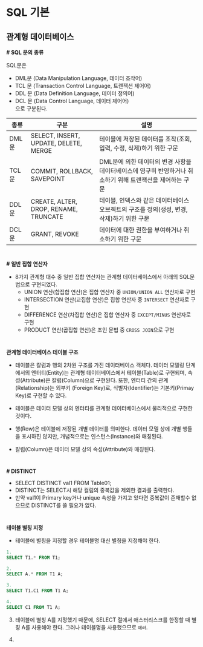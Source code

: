 # SQL 기본

## **관계형 데이터베이스**

**# SQL 문의 종류**

SQL문은 
- DML문 (Data Manipulation Language, 데이터 조작어)
- TCL 문 (Transaction Control Language, 트랜젝션 제어어)
- DDL 문 (Data Definition Language, 데이터 정의어)
- DCL 문 (Data Control Language, 데이터 제어어)  
으로 구분된다.

|종류|구분|설명|
|--|--|--|
|DML 문|SELECT, INSERT, UPDATE, DELETE, MERGE| 테이블에 저장된 데이터를 조작(조회, 입력, 수정, 삭제)하기 위한 구문|
|TCL 문|COMMIT, ROLLBACK, SAVEPOINT|DML문에 의한 데이터의 변경 사항을 데이터베이스에 영구히 반영하거나 취소하기 위해 트랜잭션을 제어하는 구문|
|DDL 문|CREATE, ALTER, DROP, RENAME, TRUNCATE|테이블, 인덱스와 같은 데이터베이스 오브젝트의 구조를 정의(생성, 변경, 삭제)하기 위한 구문|
|DCL 문|GRANT, REVOKE|데이터에 대한 권한을 부여하거나 취소하기 위한 구문|

#

**# 일반 집합 연산자**
- 8가지 관계형 대수 중 일반 집합 연산자는 관계형 데이터베이스에서 아래의 SQL문법으로 구현되었다.
    - UNION 연산(합집합 연산)은 집합 연산자 중 `UNION/UNION ALL` 연산자로 구현
    - INTERSECTION 연산(교집합 연산)은 집합 연산자 중 `INTERSECT` 연산자로 구현
    - DIFFERENCE 연산(차집합 연산)은 집합 연산자 중 `EXCEPT/MINUS` 연산자로 구현
    - PRODUCT 연산(곱집합 연산)은 조인 문법 중 `CROSS JOIN`으로 구현

#

**관계형 데이터베이스 테이블 구조**
- 테이블은 칼럼과 행의 2차원 구조를 가진 데이터베이스 객체다. 데이터 모델링 단계에서의 엔터티(Entity)는 관계형 데이터베이스에서 테이블(Table)로 구현되며, 속성(Attribute)은 칼럼(Column)으로 구현된다. 또한, 엔터티 간의 관계(Relationship)는 외부키 (Foreign Key)로, 식별자(Identifier)는 기본키(Primay Key)로 구현할 수 있다.

- 테이블은 데이터 모델 상의 엔터티를 관계형 데이터베이스에서 물리적으로 구현한 것이다.
- 행(Row)은 테이블에 저장된 개별 데이터를 의미한다. 데이터 모델 상에 개별 행들을 표시하진 않지만, 개념적으로는 인스턴스(Instance)와 매칭된다.
- 칼럼(Column)은 데이터 모델 상의 속성(Attribute)와 매칭된다.

#

**# DISTINCT**
- SELECT DISTINCT val1 FROM Table01;
- DISTINCT는 SELECT시 해당 컬럼의 중복값을 제외한 결과를 출력한다.
- 만약 val1이 Primary key거나 unique 속성을 가지고 있다면 중복값이 존재할수 없으므로 DISTINCT를 쓸 필요가 없다.

#

**테이블 별칭 지정**

- 테이블에 별칭을 지정할 경우 테이블명 대신 별칭을 지정해야 한다.

```sql
1.
SELECT T1.* FROM T1;

2.
SELECT A.* FROM T1 A;

3.
SELECT T1.C1 FROM T1 A;

4.
SELECT C1 FROM T1 A;
```
3. 테이블에 별칭 A를 지정했기 때문에, SELECT 절에서 애스터리스크를 한정할 때 별칭 A를 사용해야 한다. 그러나 테이블명을 사용했으므로 `에러`.

4. 
